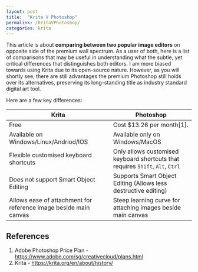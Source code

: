 ```yaml
---
layout: post
title:  "Krita V Photoshop"
permalink: /KritaVPhotoshop/
categories: krita
---
```



This article is about **comparing between two popular image editors** on opposite side of the premium wall spectrum. As a user of both, here is a list of comparisons that may be useful in understanding what the subtle, yet critical differences that distinguishes both editors. I am more biased towards using Krita due to its open-source nature. However, as you will shortly see, there are still advantages the premium Photoshop still holds over its alternatives, preserving its long-standing title as industry standard digital art tool.

Here are a few key differences: 

| **Krita** | **Photoshop** |
|----------|----------|
| Free | Cost $13.26 per month[1].|
| Available on Windows/Linux/Andriod/IOS | Available only on Windows/MacOS |
| Flexible customised keyboard shortcuts | Only allows customised keyboard shortcuts that requires `Shift`, `Alt`, `Ctrl`|
| Does not support Smart Object Editing | Supports Smart Object Editing (Allows less destructive editing) |
| Allows ease of attachment for reference image beside main canvas | Steep learning curve for attaching images beside main canvas |

## References
1. Adobe Photoshop Price Plan - https://www.adobe.com/sg/creativecloud/plans.html
2. Krita - https://krita.org/en/about/history/
 


